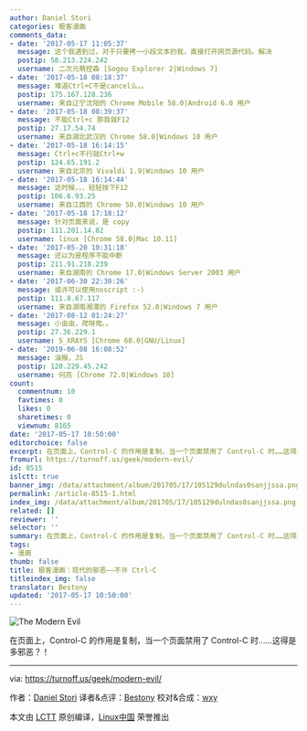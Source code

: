 ```yaml
---
author: Daniel Stori
categories: 极客漫画
comments_data:
- date: '2017-05-17 11:05:37'
  message: 这个我遇到过，对于只要拷一小段文本的我，直接打开网页源代码。解决
  postip: 58.213.224.242
  username: 二次元萌控森 [Sogou Explorer 2|Windows 7]
- date: '2017-05-18 08:18:37'
  message: 难道Ctrl+C不是cancel么。。
  postip: 175.167.128.236
  username: 来自辽宁沈阳的 Chrome Mobile 58.0|Android 6.0 用户
- date: '2017-05-18 08:39:37'
  message: 不能Ctrl+c 那我就F12
  postip: 27.17.54.74
  username: 来自湖北武汉的 Chrome 58.0|Windows 10 用户
- date: '2017-05-18 16:14:15'
  message: Ctrl+c不行就Ctrl+w
  postip: 124.65.191.2
  username: 来自北京的 Vivaldi 1.9|Windows 10 用户
- date: '2017-05-18 16:14:44'
  message: 这时候，，，轻轻按下F12
  postip: 106.6.93.25
  username: 来自江西的 Chrome 50.0|Windows 10 用户
- date: '2017-05-18 17:18:12'
  message: 针对页面来说，是 copy
  postip: 111.201.14.82
  username: linux [Chrome 58.0|Mac 10.11]
- date: '2017-05-20 10:31:18'
  message: 还以为是程序不能中断
  postip: 211.91.218.239
  username: 来自湖南的 Chrome 17.0|Windows Server 2003 用户
- date: '2017-06-30 22:30:26'
  message: 或许可以使用noscript :-)
  postip: 111.8.67.117
  username: 来自湖南湘潭的 Firefox 52.0|Windows 7 用户
- date: '2017-08-12 01:24:27'
  message: 小虫虫，爬呀爬。。
  postip: 27.36.229.1
  username: S_XRAYS [Chrome 60.0|GNU/Linux]
- date: '2019-06-08 16:08:52'
  message: 油猴，JS
  postip: 120.229.45.242
  username: 何亮 [Chrome 72.0|Windows 10]
count:
  commentnum: 10
  favtimes: 0
  likes: 0
  sharetimes: 0
  viewnum: 8165
date: '2017-05-17 10:50:00'
editorchoice: false
excerpt: 在页面上，Control-C 的作用是复制，当一个页面禁用了 Control-C 时……这得是多邪恶？！
fromurl: https://turnoff.us/geek/modern-evil/
id: 8515
islctt: true
banner_img: /data/attachment/album/201705/17/105129dulndas0sanjjssa.png.large.jpg
permalink: /article-8515-1.html
index_img: /data/attachment/album/201705/17/105129dulndas0sanjjssa.png.thumb.jpg
related: []
reviewer: ''
selector: ''
summary: 在页面上，Control-C 的作用是复制，当一个页面禁用了 Control-C 时……这得是多邪恶？！
tags:
- 漫画
thumb: false
title: 极客漫画：现代的邪恶——不许 Ctrl-C
titleindex_img: false
translator: Bestony
updated: '2017-05-17 10:50:00'
---
```


![The Modern Evil](/data/attachment/album/201705/17/105129dulndas0sanjjssa.png)


在页面上，Control-C 的作用是复制，当一个页面禁用了 Control-C 时……这得是多邪恶？！




---


via: <https://turnoff.us/geek/modern-evil/>


作者：[Daniel Stori](http://turnoff.us/about/) 译者&点评：[Bestony](https://github.com/Bestony) 校对&合成：[wxy](https://github.com/wxy)


本文由 [LCTT](https://github.com/LCTT/TranslateProject) 原创编译，[Linux中国](https://linux.cn/) 荣誉推出